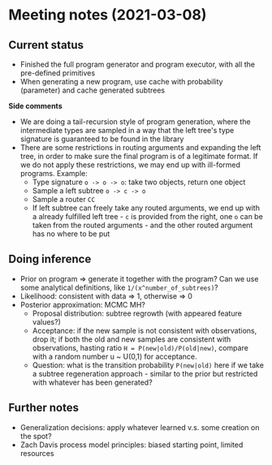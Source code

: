 # Meeting notes (2021-03-08)

## Current status

- Finished the full program generator and program executor, with all the pre-defined primitives
- When generating a new program, use cache with probability (parameter) and cache generated subtrees

**Side comments**

- We are doing a tail-recursion style of program generation, where the intermediate types are sampled in a way that the left tree's type signature is guaranteed to be found in the library
- There are some restrictions in routing arguments and expanding the left tree, in order to make sure the final program is of a legitimate format. If we do not apply these restrictions, we may end up with ill-formed programs. Example:
  - Type signature `o -> o -> o`: take two objects, return one object
  - Sample a left subtree `o -> c -> o`
  - Sample a router `CC`
  - If left subtree can freely take any routed arguments, we end up with a already fulfilled left tree - `c` is provided from the right, one `o` can be taken from the routed arguments - and the other routed argument has no where to be put

## Doing inference

- Prior on program => generate it together with the program? Can we use some analytical definitions, like `1/(x^number_of_subtrees)`?
- Likelihood: consistent with data => 1, otherwise => 0
- Posterior approximation: MCMC MH?
  - Proposal distribution: subtree regrowth (with appeared feature values?)
  - Acceptance: if the new sample is not consistent with observations, drop it; if both the old and new samples are consistent with observations, hasting ratio `H = P(new|old)/P(old|new)`, compare with a random number u ~ U(0,1) for acceptance.
  - Question: what is the transition probability `P(new|old)` here if we take a subtree regeneration approach - similar to the prior but restricted with whatever has been generated?

## Further notes

- Generalization decisions: apply whatever learned v.s. some creation on the spot?
- Zach Davis process model principles: biased starting point, limited resources
